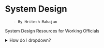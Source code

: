 # System Design
        - By Hritesh Mahajan
System Design Resources for Working Officials

<details>
<summary>How do I dropdown?</summary>
<br>
This is how you dropdown.
</details>
